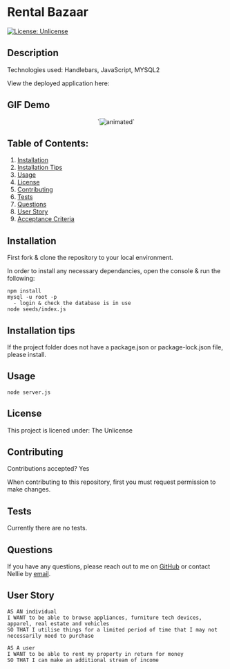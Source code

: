 # Rental Bazaar
[![License: Unlicense](https://img.shields.io/badge/license-Unlicense-blue.svg)](http://unlicense.org/)


## Description
<enter description here>

Technologies used: Handlebars, JavaScript, MYSQL2

View the deployed application here: <placeholder>

## GIF Demo

<p align="center">
  `<img src=" < URL LINK TO GO HERE> " alt="animated" />`
</p>


## Table of Contents:
1. [Installation](#installation)
2. [Installation Tips](#installation-tips)
3. [Usage](#usage)
4. [License](#license)
5. [Contributing](#contributing)
6. [Tests](#tests)
7. [Questions](#questions)
8. [User Story](#user-story)
9. [Acceptance Criteria](#acceptance-criteria)

## Installation
First fork & clone the repository to your local environment.

In order to install any necessary dependancies, open the console & run the following:
```
npm install
mysql -u root -p
  - login & check the database is in use
node seeds/index.js
```

## Installation tips
If the project folder does not have a package.json or package-lock.json file, please install.

## Usage
```
node server.js
```

## License
This project is licened under:
The Unlicense

## Contributing

Contributions accepted? Yes

When contributing to this repository, first you must request permission to make changes.

## Tests
Currently there are no tests.

## Questions
If you have any questions, please reach out to me on [GitHub](https://github.com./8nd8) or contact Nellie by [email](mailto:nelliexdavies@gmail.com).

## User Story
```
AS AN individual
I WANT to be able to browse appliances, furniture tech devices, apparel, real estate and vehicles
SO THAT I utilise things for a limited period of time that I may not necessarily need to purchase
  
AS A user
I WANT to be able to rent my property in return for money
SO THAT I can make an additional stream of income  
```
